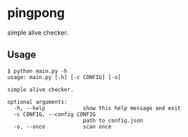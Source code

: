 # pingpong

simple alive checker.

## Usage

```
$ python main.py -h
usage: main.py [-h] [-c CONFIG] [-o]

simple alive checker.

optional arguments:
  -h, --help            show this help message and exit
  -c CONFIG, --config CONFIG
                        path to config.json
  -o, --once            scan once
```

